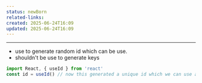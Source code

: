 ```yaml
---
status: newBorn
related-links: 
created: 2025-06-24T16:09
updated: 2025-06-24T16:09
---
```

---

- use to generate random id which can be use.
- shouldn't be use to generate keys

```js
import React, { useId } from 'react'
const id = useId() // now this generated a unique id which we can use anywhere
```